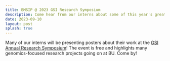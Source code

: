 ```yaml
---
title: BMSIP @ 2023 GSI Research Symposium
description: Come hear from our interns about some of this year's great projects!
date: 2023-09-10
layout: post
splash: true
---
```


Many of our interns will be presenting posters about their work at the [GSI Annual Research Symposium](https://www.bumc.bu.edu/gsi/calendar/?eid=283489)! The event is free and highlights many genomics-focused research projects going on at BU. Come by!
